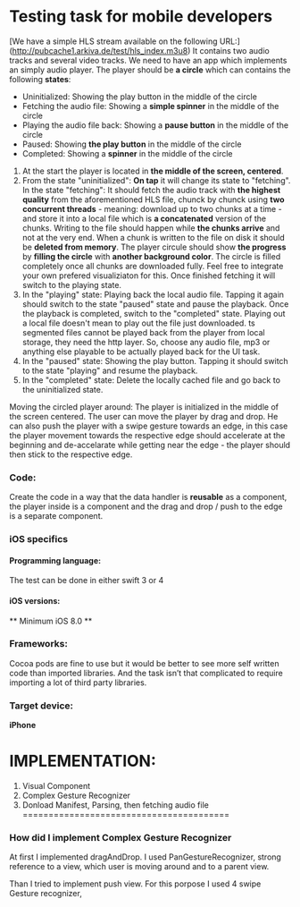 
# Testing task for mobile developers
[We have a simple HLS stream available on the following URL:] (http://pubcache1.arkiva.de/test/hls_index.m3u8)
It contains two audio tracks and several video tracks.
We need to have an app which implements an simply audio player. 
The player should be **a circle** which can contains the following **states**:
- Uninitialized: Showing the play button in the middle of the circle
- Fetching the audio file: Showing a **simple spinner** in the middle of the circle
- Playing the audio file back: Showing a **pause button** in the middle of the circle
- Paused: Showing **the play button** in the middle of the circle
- Completed: Showing a **spinner** in the middle of the circle
1. At the start the player is located in **the middle of the screen, centered**.
2. From the state "uninitialized": **On tap** it will change its state to "fetching".
In the state "fetching": It should fetch the audio track with **the highest quality** from the aforementioned HLS file, 
chunck by chunck using **two concurrent threads** - meaning: download up to two chunks at a time - and store it into a local 
file which is **a concatenated** version of the chunks. Writing to the file should happen while **the chunks arrive** and not 
at the very end. When a chunk is written to the file on disk it should be **deleted from memory**. The player circule should 
show **the progress** by **filling the circle** with **another background color**. The circle is filled completely once all 
chunks are downloaded fully. 
Feel free to integrate your own prefered visualiziaton for this. 
Once finished fetching it will switch to the playing state.
3. In the "playing" state: Playing back the local audio file. Tapping it again should switch to the state "paused" state and 
pause the playback. Once the playback is completed, switch to the "completed" state. 
Playing out a local file doesn't mean to play out the file just downloaded. ts segmented files cannot be played back from 
the player from local storage, they need the http layer. So, choose any audio file, mp3 or anything else playable to be 
actually played back for the UI task.
4. In the "paused" state: Showing the play button. Tapping it should switch to the state "playing" and resume the playback.
5. In the "completed" state: Delete the locally cached file and go back to the uninitialized state. 

Moving the circled player around:
The player is initialized in the middle of the screen centered. The user can move the player by drag and drop. He can also 
push the player with a swipe gesture towards an edge, in this case the player movement towards the respective edge should 
accelerate at the beginning and de-accelarate while getting near the edge - the player should then stick to the 
respective edge.


### Code: 
Create the code in a way that the data handler is **reusable** as a component, the player inside is a component and 
the drag and drop / push to the edge is a separate component.

### iOS specifics
#### Programming language: 
The test can be done in either swift 3 or 4
#### iOS versions: 
** Minimum iOS 8.0 **

### Frameworks: 
Cocoa pods are fine to use but it would be better to see more self written code than imported libraries. 
And the task isn’t that complicated to require importing a lot of third party libraries.

### Target device: 
**iPhone**







# IMPLEMENTATION:

1. Visual Component
2. Complex Gesture Recognizer
3. Donload Manifest, Parsing, then fetching audio file
========================================


### How did  I implement Complex Gesture Recognizer


At first I implemented dragAndDrop. I used PanGestureRecognizer, strong reference to a view, which user is moving around and to a parent view.

Than I tried to implement push view. For this porpose I used 4 swipe Gesture recognizer, 































